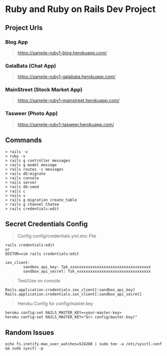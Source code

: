 # Ruby and Ruby on Rails Dev Project


## Project Urls


### Blog App

> https://sample-ruby1-blog.herokuapp.com/

### GalaBata (Chat App)

> https://sample-ruby1-galabata.herokuapp.com/

### MainStreet (Stock Market App)

> https://sample-ruby1-mainstreet.herokuapp.com/

### Tasweer (Photo App)

> https://sample-ruby1-tasweer.herokuapp.com/


## Commands

```
> rails -v
> ruby -v
> rails g controller messages
> rails g model message
> rails routes -c messages
> rails db:migrate
> rails console
> rails server
> rails db:seed
> rails c
> rails s
> rails g migration create_table
> rails g channel Chatee
> rails credentials:edit 
```


## Secret Credentials Config

> Config config/credentials.yml.enc File

```
rails credentials:edit 
or
EDITOR=vim rails credentials:edit

iex_client:
        sandbox_api_key: Tpk_xxxxxxxxxxxxxxxxxxxxxxxxxxxxxxxxxxxx
        sandbox_api_secret: Tsk_xxxxxxxxxxxxxxxxxxxxxxxxxxxxxxxxx
```

> Test/Use on console

```
Rails.application.credentials.iex_client[:sandbox_api_key]
Rails.application.credentials.iex_client[:sandbox_api_secret]
```

> Heroku Config for config/master.key

```
heroku config:set RAILS_MASTER_KEY=<your-master-key>
heroku config:set RAILS_MASTER_KEY="$(< config/master.key)"
```

## Random Issues

```
echo fs.inotify.max_user_watches=524288 | sudo tee -a /etc/sysctl.conf && sudo sysctl -p

```
